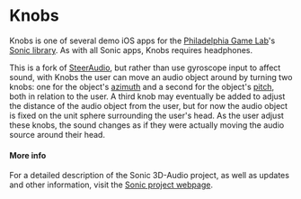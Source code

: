 Knobs
==========

Knobs is one of several demo iOS apps for the [Philadelphia Game Lab](philadelphiagamelab.org)'s [Sonic library](github.com/philadelphiagamelab/Sonic). As with all Sonic apps, Knobs requires headphones.

This is a fork of [SteerAudio](github.com/philadelphiagamelab/SteerAudio), but rather than use gyroscope input to affect sound, with Knobs the user can move an audio object around by turning two knobs: one for the object's [azimuth](http://en.wikipedia.org/wiki/Azimuth) and a second for the object's [pitch](http://en.wikipedia.org/wiki/Degrees_of_freedom_(mechanics)), both in relation to the user. A third knob may eventually be added to adjust the distance of the audio object from the user, but for now the audio object is fixed on the unit sphere surrounding the user's head. As the user adjust these knobs, the sound changes as if they were actually moving the audio source around their head.

#### More info

For a detailed description of the Sonic 3D-Audio project, as well as updates and other information, visit the [Sonic project webpage](sonic.philadelphiagamelab.org).
